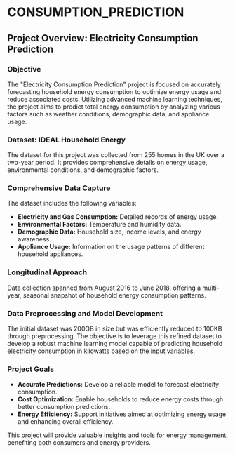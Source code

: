 # CONSUMPTION_PREDICTION

## Project Overview: Electricity Consumption Prediction

### Objective
The "Electricity Consumption Prediction" project is focused on accurately forecasting household energy consumption to optimize energy usage and reduce associated costs. Utilizing advanced machine learning techniques, the project aims to predict total energy consumption by analyzing various factors such as weather conditions, demographic data, and appliance usage.

### Dataset: IDEAL Household Energy
The dataset for this project was collected from 255 homes in the UK over a two-year period. It provides comprehensive details on energy usage, environmental conditions, and demographic factors.

### Comprehensive Data Capture
The dataset includes the following variables:
- **Electricity and Gas Consumption:** Detailed records of energy usage.
- **Environmental Factors:** Temperature and humidity data.
- **Demographic Data:** Household size, income levels, and energy awareness.
- **Appliance Usage:** Information on the usage patterns of different household appliances.

### Longitudinal Approach
Data collection spanned from August 2016 to June 2018, offering a multi-year, seasonal snapshot of household energy consumption patterns.

### Data Preprocessing and Model Development
The initial dataset was 200GB in size but was efficiently reduced to 100KB through preprocessing. The objective is to leverage this refined dataset to develop a robust machine learning model capable of predicting household electricity consumption in kilowatts based on the input variables.

### Project Goals
- **Accurate Predictions:** Develop a reliable model to forecast electricity consumption.
- **Cost Optimization:** Enable households to reduce energy costs through better consumption predictions.
- **Energy Efficiency:** Support initiatives aimed at optimizing energy usage and enhancing overall efficiency.

This project will provide valuable insights and tools for energy management, benefiting both consumers and energy providers.
